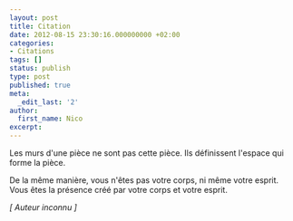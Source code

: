 ```yaml
---
layout: post
title: Citation
date: 2012-08-15 23:30:16.000000000 +02:00
categories:
- Citations
tags: []
status: publish
type: post
published: true
meta:
  _edit_last: '2'
author:
  first_name: Nico
excerpt:
---
```

<p>Les murs d'une pièce ne sont pas cette pièce. Ils définissent l'espace qui forme la pièce.</p>
<p>De la même manière, vous n'êtes pas votre corps, ni même votre esprit. Vous êtes la présence créé par votre corps et votre esprit.</p>
<p><em>[&nbsp;Auteur inconnu&nbsp;]</em></p>
